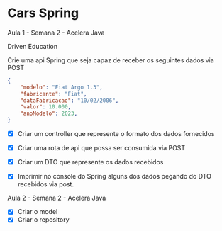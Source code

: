 # Cars Spring
Aula 1 - Semana 2 - Acelera Java

Driven Education

Crie uma api Spring que seja capaz de receber os seguintes dados via POST

```json
{
	"modelo": "Fiat Argo 1.3",
	"fabricante": "Fiat",
	"dataFabricacao": "10/02/2006",
	"valor": 10.000,
	"anoModelo": 2023,
}
```

- [x]  Criar um controller que represente o formato dos dados fornecidos
- [x]  Criar uma rota de api que possa ser consumida via POST
- [x]  Criar um DTO que represente os dados recebidos
- [x]  Imprimir no console do Spring alguns dos dados pegando do DTO recebidos via post.


Aula 2 - Semana 2 - Acelera Java

- [x]  Criar o model
- [x]  Criar o repository
